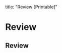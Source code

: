 <frontmatter>
title: "Review [Printable]"
</frontmatter>

<link rel="stylesheet" href="{{baseUrl}}/css/textbook.css">

<div class="website-content">

<div id="main">

# Review

## Review

<include src="review/unit-inParent-asPanel-print.md" boilerplate />

</div>

</div>
